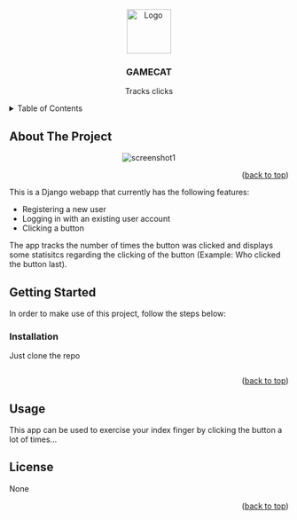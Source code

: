 <a name="readme-top"></a>
<br />
<div align="center">
  <a href="https://github.com/Kader-the-Coder/book-manager">
    <img src="images/book_icon.png" alt="Logo" width="80" height="80">
  </a>
<h3 align="center">GAMECAT</h3>
  <p align="center">
    Tracks clicks
  </p>
</div>
<details>
  <summary>Table of Contents</summary>
  <ol>
    <li>
      <a href="#about-the-project">About The Project</a>
    </li>
    <li>
      <a href="#getting-started">Getting Started</a>
    </li>
    <li><a href="#usage">Usage</a></li>
  </ol>
</details>

## About The Project
<span style="display:block;text-align:center">![screenshot1]</span>

<p align="right">(<a href="#readme-top">back to top</a>)</p>

This is a Django webapp that currently has the following features:
- Registering a new user
- Logging in with an existing user account
- Clicking a button

The app tracks the number of times the button was clicked and displays some statisitcs regarding the clicking of the button (Example: Who clicked the button last).

## Getting Started

In order to make use of this project, follow the steps below:


### Installation

Just clone the repo
   ```sh

   ```

<p align="right">(<a href="#readme-top">back to top</a>)</p>



## Usage

This app can be used to exercise your index finger by clicking the button a lot of times...

###


## License

None
<p align="right">(<a href="#readme-top">back to top</a>)</p>

<!-- MARKDOWN LINKS & IMAGES -->
[screenshot1]: images/screenshot1.png
[screenshot2]: images/screenshot2.png
[screenshot3]: images/screenshot3.png
[screenshot4]: images/screenshot4.png
[screenshot5]: images/screenshot5.png
